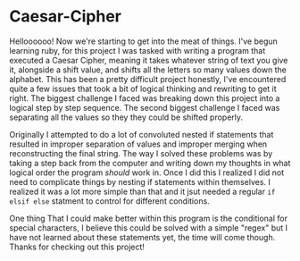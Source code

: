 # Caesar-Cipher

Helloooooo! Now we're starting to get into the meat of things. I've begun learning ruby, for this project I was tasked with writing a program that executed a Caesar Cipher, meaning it takes whatever string of text you give it, alongside a shift value, and shifts all the letters so many values down the alphabet. This has been a pretty difficult project honestly, I've encountered quite a few issues that took a bit of logical thinking and rewriting to get it right. The biggest challenge I faced was breaking down this project into a logical step by step sequence. The second biggest challenge I faced was separating all the values so they they could be shifted properly.

Originally I attempted to do a lot of convoluted nested if statements that resulted in improper separation of values and improper merging when reconstructing the final string. The way I solved these problems was by taking a step back from the computer and writing down my thoughts in what logical order the program *should* work in. Once I did this I realized I did not need to complicate things by nesting if statements within themselves. I realized it was a lot more simple than that and it jsut needed a regular `if elsif else` statment to control for different conditions.

One thing That I could make better within this program is the conditional for special characters, I believe this could be solved with a simple "regex" but I have not learned about these statements yet, the time will come though. Thanks for checking out this project!